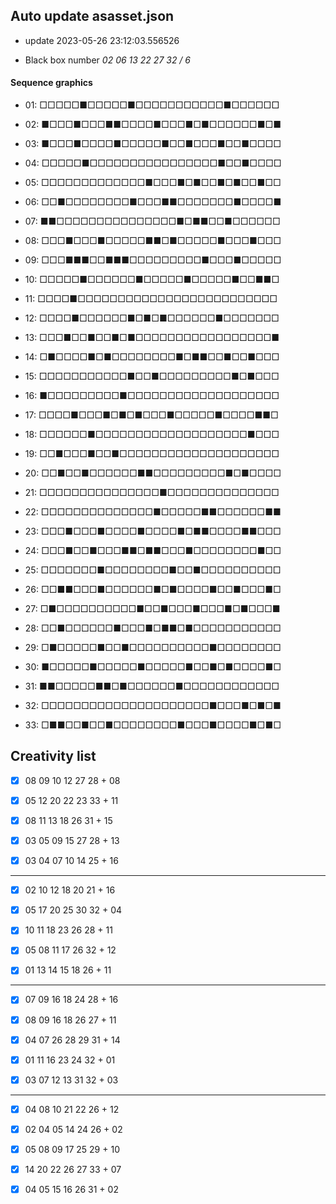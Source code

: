 ## Auto update asasset.json

* update 2023-05-26 23:12:03.556526

* Black box number _02 06 13 22 27 32 / 6_

#### Sequence graphics

* 01: □□□□□■□□□□□■□□□□□□□□□□□■□□□□□□

* 02: ■□□□■□□□■■□□□□■□□□■□■□□□□□□■□■

* 03: ■□□□■□□□□■□□□□□■□□■□□□■□□■□□□□

* 04: □□□□□■□□□□□□□□□□□□□□□□■□□■□□□□

* 05: □□□□□□□□□□□□□■□□□■□■□□■□■□□■□□

* 06: □□■□□□□□□□□■□□□■■□□□□□□□■□□□□■

* 07: ■■□□□□□□□□□□□□□□□■□■■□□■□□□□□□

* 08: □□□■□□□■□□□□□■■□■□□□□□■□□□■□□□

* 09: □□□■■■□□■■■□□□□□□□□□■□□□■□□□□□

* 10: □□□□□■□□□□□□■□□□□□■□□□□□■□□■■□

* 11: □□□□■□□□□□□□□□□□□□□□□□□□□□□□□□

* 12: □□□□■□□□□□□■□■□■□□□□□□■□□□□□□□

* 13: □□□■□□■□□■□■□□□□□□□□□□□□□□□□□■

* 14: □■□□□□■□■□□□□□□□□■□■■□□■□□■□□□

* 15: □□□□□□□□□□□■□□■□□□□□□□□□■□■□□□

* 16: ■□□□□□□□□□■□□□□□□□□□□□□□□□□□□□

* 17: □□□□■□□□■□■□■□□□■□□□□□■□□□□■■□

* 18: □□□□□□■□□□□□□□□□□□□□□□□□□□■□□□

* 19: □□■□□□■□□■□□□□□□□□□□□□□□□□□□□□

* 20: □□■□□■□□□□□□■■□□□□□□□□□■□■□□□□

* 21: □□□□□□□□□□□□□□□■□□□□□□□□□□□□□□

* 22: □□□□□□□□□□□□□□■□□□□□■■□□□□□□■■

* 23: □□□■□□□■□□□□■□□□□■□■■□□□□■■□□□

* 24: □□□■□□■□□□■■□■■□□□■□□□□□□□□■□□

* 25: □□□□□□□■□□□□□□□□■□□■□□□□□□□□□□

* 26: □□■■□□□■□□□□□□■□■□□□□■□□■□□□■□

* 27: □■□□□□□□□□□□■□□■□□□■□□□■□■□□□■

* 28: □□■□□□□□□■□□□■□■■□■□□□□□□□□□□□

* 29: □■□□□□□■□□■□□□□□□□□□□■□□□□□□□□

* 30: ■□□□□□■□□□□□■□□□□□■□□■□■□□□□■□

* 31: ■■□□□□□■■□■□□□□□□■□□□□□□□□□□□□

* 32: □□□□□□□□□□□□□□□□□□□□□■□□□■□■□■

* 33: □■■□□■□□■□□□□□□□□■□□□■□□□□■□■□

## Creativity list

- [x] 08 09 10 12 27 28 + 08

- [x] 05 12 20 22 23 33 + 11

- [x] 08 11 13 18 26 31 + 15

- [x] 03 05 09 15 27 28 + 13

- [x] 03 04 07 10 14 25 + 16

***

- [x] 02 10 12 18 20 21 + 16

- [x] 05 17 20 25 30 32 + 04

- [x] 10 11 18 23 26 28 + 11

- [x] 05 08 11 17 26 32 + 12

- [x] 01 13 14 15 18 26 + 11

***

- [x] 07 09 16 18 24 28 + 16

- [x] 08 09 16 18 26 27 + 11

- [x] 04 07 26 28 29 31 + 14

- [x] 01 11 16 23 24 32 + 01

- [x] 03 07 12 13 31 32 + 03

***

- [x] 04 08 10 21 22 26 + 12

- [x] 02 04 05 14 24 26 + 02

- [x] 05 08 09 17 25 29 + 10

- [x] 14 20 22 26 27 33 + 07

- [x] 04 05 15 16 26 31 + 02

